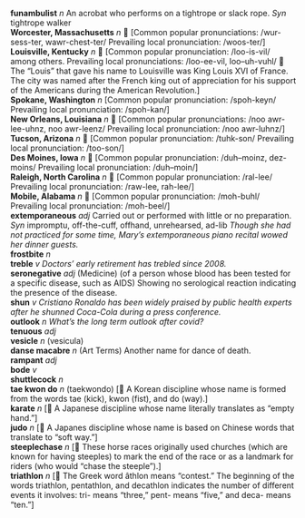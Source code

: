 __funambulist__ _n_ An acrobat who performs on a tightrope or slack rope. _Syn_ tightrope walker  
__Worcester, Massachusetts__ _n_ :mega: [Common popular pronunciations: /wur-sess-ter, wawr-chest-ter/ Prevailing local pronunciation: /woos-ter/]  
__Louisville, Kentucky__ _n_ :mega: [Common popular pronunciation: /loo-is-vil/ among others. Prevailing local pronunciations: /loo-ee-vil, loo–uh-vuhl/ :scroll: The “Louis” that gave his name to Louisville was King Louis XVI of France. The city was named after the French king out of appreciation for his support of the Americans during the American Revolution.]  
__Spokane, Washington__ _n_ [Common popular pronunciation: /spoh-keyn/ Prevailing local pronunciation: /spoh-kan/]  
__New Orleans, Louisiana__ _n_ :mega: [Common popular pronunciations: /noo awr-lee-uhnz, noo awr-leenz/ Prevailing local pronunciation: /noo awr-luhnz/]  
__Tucson, Arizona__ _n_ :mega: [Common popular pronunciation: /tuhk-son/ Prevailing local pronunciation: /too-son/]  
__Des Moines, Iowa__ _n_ :mega: [Common popular pronunciation: /duh–moinz, dez-moins/ Prevailing local pronunciation: /duh–moin/]  
__Raleigh, North Carolina__ _n_ :mega: [Common popular pronunciation: /ral-lee/ Prevailing local pronunciation: /raw-lee, rah-lee/]  
__Mobile, Alabama__ _n_ :mega: [Common popular pronunciation: /moh-buhl/ Prevailing local pronunciation: /moh-beel/]  
__extemporaneous__ _adj_ Carried out or performed with little or no preparation. _Syn_ impromptu, off-the-cuff, offhand, unrehearsed, ad-lib _Though she had not practiced for some time, Mary’s extemporaneous piano recital wowed her dinner guests._  
__frostbite__ _n_  
__treble__ _v_ _Doctors’ early retirement has trebled since 2008._  
__seronegative__ _adj_ (Medicine) (of a person whose blood has been tested for a specific disease, such as AIDS) Showing no serological reaction indicating the presence of the disease.  
__shun__ _v_ _Cristiano Ronaldo has been widely praised by public health experts after he shunned Coca-Cola during a press conference._  
__outlook__ _n_ _What’s the long term outlook after covid?_  
__tenuous__ _adj_  
__vesicle__ _n_ (vesicula)  
__danse macabre__ _n_ (Art Terms) Another name for dance of death.  
__rampant__ _adj_  
__bode__ _v_  
__shuttlecock__ _n_  
__tae kwon do__ _n_ (taekwondo) [:scroll: A Korean discipline whose name is formed from the words tae (kick), kwon (fist), and do (way).]  
__karate__ _n_ [:scroll: A Japanese discipline whose name literally translates as “empty hand.”]  
__judo__ _n_ [:scroll: A Japanes discipline whose name is based on Chinese words that translate to “soft way.”]  
__steeplechase__ _n_ [:scroll: These horse races originally used churches (which are known for having steeples) to mark the end of the race or as a landmark for riders (who would “chase the steeple”).]  
__triathlon__ _n_ [:scroll: The Greek word âthlon means “contest.” The beginning of the words triathlon, pentathlon, and decathlon indicates the number of different events it involves: tri- means “three,” pent- means “five,” and deca- means “ten.”]  
